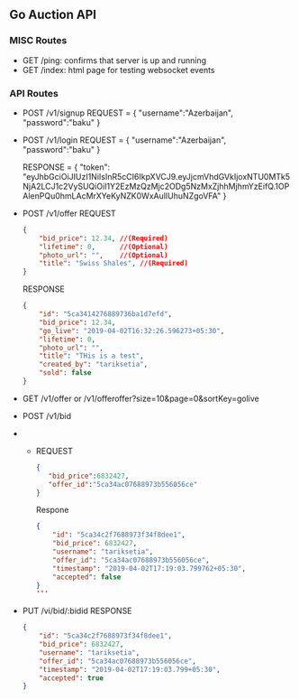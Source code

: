 ## Go Auction API

### MISC Routes
- GET /ping: confirms that server is up and running
- GET /index: html page for testing websocket events


### API Routes
- POST /v1/signup
    REQUEST = {
        "username":"Azerbaijan",
        "password":"baku"
    }

- POST /v1/login
    REQUEST = {
        "username":"Azerbaijan",
        "password":"baku"
    }

    RESPONSE = {
        "token": "eyJhbGciOiJIUzI1NiIsInR5cCI6IkpXVCJ9.eyJjcmVhdGVkIjoxNTU0MTk5NjA2LCJ1c2VySUQiOiI1Y2EzMzQzMjc2ODg5NzMxZjhhMjhmYzEifQ.1OPAlenPQu0hmLAcMrXYeKyNZK0WxAulIUhuNZgoVFA"
    }

- POST /v1/offer
    REQUEST
    ```json
    {
        "bid_price": 12.34, //(Required)
        "lifetime": 0,      //(Optional)
        "photo_url": "",    //(Optional)
        "title": "Swiss Shales", //(Required)
    }
    ```
    RESPONSE
    ```json
    {
        "id": "5ca3414276889736ba1d7efd",
        "bid_price": 12.34,
        "go_live": "2019-04-02T16:32:26.596273+05:30",
        "lifetime": 0,
        "photo_url": "",
        "title": "THis is a test",
        "created_by": "tariksetia",
        "sold": false
    }
    ```

- GET /v1/offer or /v1/offeroffer?size=10&page=0&sortKey=golive

- POST /v1/bid
- - REQUEST
     ```json
    {
        "bid_price":6832427,
        "offer_id":"5ca34ac07688973b556056ce"
    }
    ```

    Respone
    ```json
    {
        "id": "5ca34c2f7688973f34f8dee1",
        "bid_price": 6832427,
        "username": "tariksetia",
        "offer_id": "5ca34ac07688973b556056ce",
        "timestamp": "2019-04-02T17:19:03.799762+05:30",
        "accepted": false
    }
    '''

- PUT /vi/bid/:bidid
    RESPONSE
    ```json
    {
        "id": "5ca34c2f7688973f34f8dee1",
        "bid_price": 6832427,
        "username": "tariksetia",
        "offer_id": "5ca34ac07688973b556056ce",
        "timestamp": "2019-04-02T17:19:03.799+05:30",
        "accepted": true
    }
    ```